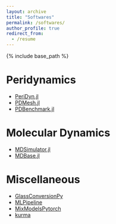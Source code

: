 ```yaml
---
layout: archive
title: "Softwares"
permalink: /softwares/
author_profile: true
redirect_from:
  - /resume
---
```


{% include base_path %}

Peridynamics
======

- [PeriDyn.jl](https://github.com/ravinderbhattoo/PeriDyn)
- [PDMesh.jl](https://github.com/ravinderbhattoo/PDMesh)
- [PDBenchmark.jl](https://github.com/ravinderbhattoo/PDBenchmark)

Molecular Dynamics
======

- [MDSimulator.jl](https://github.com/ravinderbhattoo/MDSimulator)
- [MDBase.jl](https://github.com/ravinderbhattoo/MDBase)

Miscellaneous
======

- [GlassConversionPy](https://github.com/ravinderbhattoo/GlassConversionPy)
- [MLPipeline](https://github.com/ravinderbhattoo/MLPipeline)
- [MixModelsPytorch](https://github.com/ravinderbhattoo/MixModelsPytorch)
- [kurma](https://github.com/ravinderbhattoo/kurma)